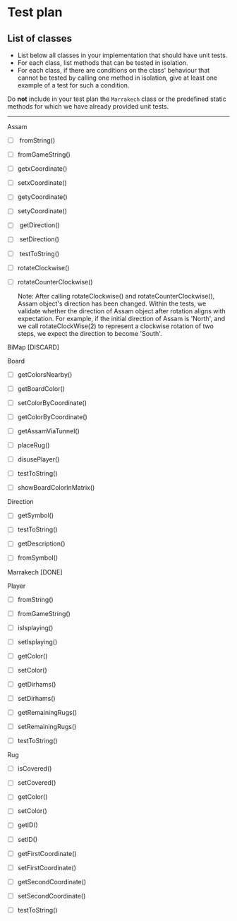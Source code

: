 
# Test plan

## List of classes

* List below all classes in your implementation that should have unit tests.
* For each class, list methods that can be tested in isolation.
* For each class, if there are conditions on the class' behaviour that cannot
  be tested by calling one method in isolation, give at least one example of
  a test for such a condition.

Do **not** include in your test plan the `Marrakech` class or the predefined
static methods for which we have already provided unit tests.

---



Assam

-   [ ] ​    fromString()

-   [ ] ​    fromGameString()

-   [ ] ​    getxCoordinate()

-   [ ] ​    setxCoordinate()

-   [ ] ​    getyCoordinate()

-   [ ] ​    setyCoordinate()

-   [ ] ​    getDirection()

-   [ ] ​    setDirection()

-   [ ] ​    testToString()

-   [ ] ​    rotateClockwise()

-   [ ] ​    rotateCounterClockwise()

    Note: After calling rotateClockwise() and rotateCounterClockwise(), Assam object's direction has been changed. Within the tests, we validate whether the direction of Assam object after rotation aligns with expectation. For example, if the initial direction of Assam is 'North', and we call rotateClockWise(2) to represent a clockwise rotation of two steps, we expect the direction to become 'South'.

BiMap [DISCARD]

Board

-   [ ]   getColorsNearby()

-   [ ]   getBoardColor()

-   [ ]   setColorByCoordinate()

-   [ ]   getColorByCoordinate()

-   [ ]   getAssamViaTunnel()

-   [ ]   placeRug()

-   [ ]   disusePlayer()

-   [ ]   testToString()

-   [ ]   showBoardColorInMatrix()

Direction

-   [ ]   getSymbol()

-   [ ]   testToString()

-   [ ]   getDescription()

-   [ ]   fromSymbol()


Marrakech [DONE]

Player

-   [ ]   fromString()

-   [ ]   fromGameString()

-   [ ]   isIsplaying()

-   [ ]   setIsplaying()

-   [ ]   getColor()

-   [ ]   setColor()

-   [ ]   getDirhams()

-   [ ]   setDirhams()

-   [ ]   getRemainingRugs()

-   [ ]   setRemainingRugs()

-   [ ]   testToString()


Rug

-   [ ]   isCovered()

-   [ ]   setCovered()

-   [ ]   getColor()

-   [ ]   setColor()

-   [ ]   getID()

-   [ ]   setID()

-   [ ]   getFirstCoordinate()

-   [ ]   setFirstCoordinate()

-   [ ]   getSecondCoordinate()

-   [ ]   setSecondCoordinate()

-   [ ]   testToString()